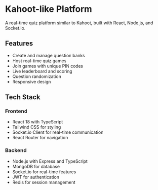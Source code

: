 # Kahoot-like Platform

A real-time quiz platform similar to Kahoot, built with React, Node.js, and Socket.io.

## Features

- Create and manage question banks
- Host real-time quiz games
- Join games with unique PIN codes
- Live leaderboard and scoring
- Question randomization
- Responsive design

## Tech Stack

### Frontend
- React 18 with TypeScript
- Tailwind CSS for styling
- Socket.io Client for real-time communication
- React Router for navigation

### Backend
- Node.js with Express and TypeScript
- MongoDB for database
- Socket.io for real-time features
- JWT for authentication
- Redis for session management
